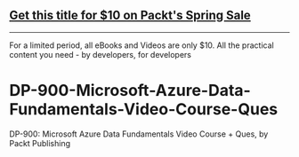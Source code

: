 ## [Get this title for $10 on Packt's Spring Sale](https://www.packt.com/V18684?utm_source=github&utm_medium=packt-github-repo&utm_campaign=spring_10_dollar_2022)
-----
For a limited period, all eBooks and Videos are only $10. All the practical content you need \- by developers, for developers

# DP-900-Microsoft-Azure-Data-Fundamentals-Video-Course-Ques
DP-900: Microsoft Azure Data Fundamentals Video Course + Ques, by Packt Publishing
